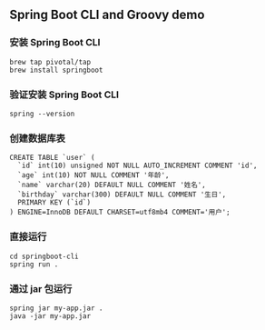 ## Spring Boot CLI and Groovy demo

### 安装 Spring Boot CLI
```shell
brew tap pivotal/tap 
brew install springboot
```

### 验证安装 Spring Boot CLI
```
spring --version
```

### 创建数据库表
```
CREATE TABLE `user` (
  `id` int(10) unsigned NOT NULL AUTO_INCREMENT COMMENT 'id',
  `age` int(10) NOT NULL COMMENT '年龄',
  `name` varchar(20) DEFAULT NULL COMMENT '姓名',
  `birthday` varchar(300) DEFAULT NULL COMMENT '生日',
  PRIMARY KEY (`id`)
) ENGINE=InnoDB DEFAULT CHARSET=utf8mb4 COMMENT='用户';
```

### 直接运行
```
cd springboot-cli
spring run .
```

### 通过 jar 包运行
```
spring jar my-app.jar .
java -jar my-app.jar
```
